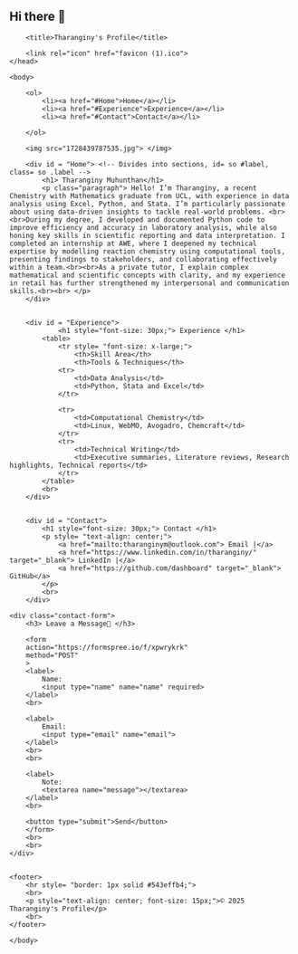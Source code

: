 ## Hi there 👋
<!DOCTYPE html>

  <html>
    <head>
        <link rel="stylesheet" href="styles.css">
        <meta charset="UTF-8">
        <meta name="viewport" content="width=device-width, initial-scale=1.0">

        <title>Tharanginy's Profile</title>

        <link rel="icon" href="favicon (1).ico">    
    </head>
    
    <body>
        
        <ol>
            <li><a href="#Home">Home</a></li>
            <li><a href="#Experience">Experience</a></li>
            <li><a href="#Contact">Contact</a></li>
        
        </ol>

        <img src="1728439787535.jpg"> </img>
        
        <div id = "Home"> <!-- Divides into sections, id= so #label, class= so .label -->
            <h1> Tharanginy Muhunthan</h1>
            <p class="paragraph"> Hello! I’m Tharanginy, a recent Chemistry with Mathematics graduate from UCL, with experience in data analysis using Excel, Python, and Stata. I’m particularly passionate about using data-driven insights to tackle real-world problems. <br><br>During my degree, I developed and documented Python code to improve efficiency and accuracy in laboratory analysis, while also honing key skills in scientific reporting and data interpretation. I completed an internship at AWE, where I deepened my technical expertise by modelling reaction chemistry using computational tools, presenting findings to stakeholders, and collaborating effectively within a team.<br><br>As a private tutor, I explain complex mathematical and scientific concepts with clarity, and my experience in retail has further strengthened my interpersonal and communication skills.<br><br> </p>
        </div>


        <div id = "Experience"> 
                <h1 style="font-size: 30px;"> Experience </h1>
            <table>
                <tr style= "font-size: x-large;">
                    <th>Skill Area</th>
                    <th>Tools & Techniques</th> 
                <tr>
                    <td>Data Analysis</td>
                    <td>Python, Stata and Excel</td>
                </tr>

                <tr>
                    <td>Computational Chemistry</td>
                    <td>Linux, WebMO, Avogadro, Chemcraft</td>
                </tr>
                <tr>
                    <td>Technical Writing</td>
                    <td>Executive summaries, Literature reviews, Research highlights, Technical reports</td>
                </tr>                
            </table>
            <br>
        </div>
        

        <div id = "Contact">
            <h1 style="font-size: 30px;"> Contact </h1>
            <p style= "text-align: center;">
                <a href="mailto:tharanginym@outlook.com"> Email |</a>
                <a href="https://www.linkedin.com/in/tharanginy/" target="_blank"> LinkedIn |</a>
                <a href="https://github.com/dashboard" target="_blank"> GitHub</a>
            </p>
            <br>
        </div>
    
    <div class="contact-form">
        <h3> Leave a Message📝 </h3>

        <form
        action="https://formspree.io/f/xpwrykrk"
        method="POST"
        >
        <label>
            Name:
            <input type="name" name="name" required>
        </label>
        <br>

        <label>
            Email:
            <input type="email" name="email">
        </label>
        <br>
        <br>

        <label>
            Note:
            <textarea name="message"></textarea>
        </label>
        <br>
        
        <button type="submit">Send</button>
        </form>
        <br>
        <br>
    </div>


    <footer>
        <hr style= "border: 1px solid #543effb4;">
        <br>
        <p style="text-align: center; font-size: 15px;">© 2025 Tharanginy's Profile</p>
        <br>
    </footer>

    </body>
</html>




<!--
**Tharanginy/Tharanginy** is a ✨ _special_ ✨ repository because its `README.md` (this file) appears on your GitHub profile.

Here are some ideas to get you started:

- 🔭 I’m currently working on ...
- 🌱 I’m currently learning ...
- 👯 I’m looking to collaborate on ...
- 🤔 I’m looking for help with ...
- 💬 Ask me about ...
- 📫 How to reach me: ...
- 😄 Pronouns: ...
- ⚡ Fun fact: ...
-->
